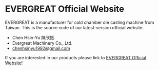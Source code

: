 # EVERGREAT Official Website
EVERGREAT is a manufacturer for cold chamber die casting machine from Taiwan.
This is the source code of our latest-version official website.

* Chen Hsin-Yu 陳欣鈺
* Evergreat Machinery Co., Ltd.
* chenhsinyu1992@gmail.com

If you are interested in our products please link to [EVERGREAT Official Website](www.evergreatmc.com.tw)!
